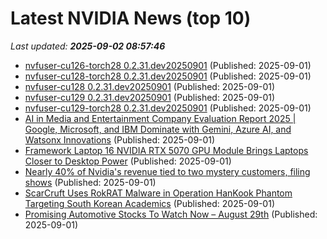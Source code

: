 # Latest NVIDIA News (top 10)
_Last updated: **2025-09-02 08:57:46**_

- [nvfuser-cu126-torch28 0.2.31.dev20250901](https://pypi.org/project/nvfuser-cu126-torch28/0.2.31.dev20250901/) (Published: 2025-09-01)
- [nvfuser-cu128-torch28 0.2.31.dev20250901](https://pypi.org/project/nvfuser-cu128-torch28/0.2.31.dev20250901/) (Published: 2025-09-01)
- [nvfuser-cu128 0.2.31.dev20250901](https://pypi.org/project/nvfuser-cu128/0.2.31.dev20250901/) (Published: 2025-09-01)
- [nvfuser-cu129 0.2.31.dev20250901](https://pypi.org/project/nvfuser-cu129/0.2.31.dev20250901/) (Published: 2025-09-01)
- [nvfuser-cu129-torch28 0.2.31.dev20250901](https://pypi.org/project/nvfuser-cu129-torch28/0.2.31.dev20250901/) (Published: 2025-09-01)
- [AI in Media and Entertainment Company Evaluation Report 2025 | Google, Microsoft, and IBM Dominate with Gemini, Azure AI, and Watsonx Innovations](https://www.globenewswire.com/news-release/2025/09/01/3142047/28124/en/AI-in-Media-and-Entertainment-Company-Evaluation-Report-2025-Google-Microsoft-and-IBM-Dominate-with-Gemini-Azure-AI-and-Watsonx-Innovations.html) (Published: 2025-09-01)
- [Framework Laptop 16 NVIDIA RTX 5070 GPU Module Brings Laptops Closer to Desktop Power](https://www.yankodesign.com/2025/09/01/framework-laptop-16-nvidia-rtx-5070-gpu-module-brings-laptops-closer-to-desktop-power/) (Published: 2025-09-01)
- [Nearly 40% of Nvidia's revenue tied to two mystery customers, filing shows](https://biztoc.com/x/1605eb3e6742aee5) (Published: 2025-09-01)
- [ScarCruft Uses RokRAT Malware in Operation HanKook Phantom Targeting South Korean Academics](https://thehackernews.com/2025/09/scarcruft-uses-rokrat-malware-in.html) (Published: 2025-09-01)
- [Promising Automotive Stocks To Watch Now – August 29th](https://www.etfdailynews.com/2025/09/01/promising-automotive-stocks-to-watch-now-august-29th/) (Published: 2025-09-01)
